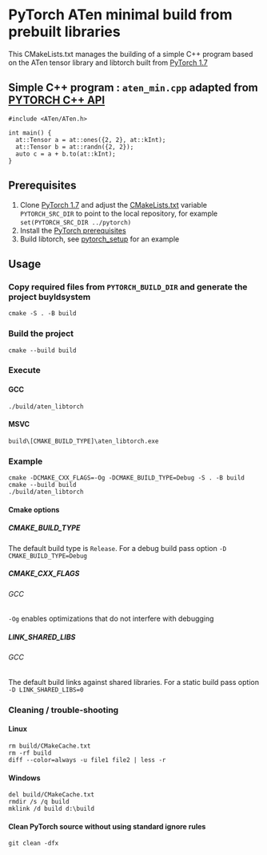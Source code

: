 # PyTorch ATen minimal build from prebuilt libraries
This CMakeLists.txt manages the building of a simple C++ program based on the ATen tensor library and libtorch built from [PyTorch 1.7](https://github.com/pytorch/pytorch/tree/v1.7.0)
## Simple C++ program : `aten_min.cpp` adapted from [PYTORCH C++ API](https://pytorch.org/cppdocs/)
    #include <ATen/ATen.h>

    int main() {
      at::Tensor a = at::ones({2, 2}, at::kInt);
      at::Tensor b = at::randn({2, 2});
      auto c = a + b.to(at::kInt);
    }
## Prerequisites
1. Clone [PyTorch 1.7](https://github.com/pytorch/pytorch/tree/v1.7.0) and adjust the [CMakeLists.txt](CMakeLists.txt) variable `PYTORCH_SRC_DIR` to point to the local repository, for example `set(PYTORCH_SRC_DIR ../pytorch)`
2. Install the [PyTorch prerequisites](https://github.com/pytorch/pytorch/tree/1.6#from-source)
3. Build libtorch, see [pytorch_setup](https://github.com/shanemcandrewai/pytorch_setup) for an example
## Usage
### Copy required files from `PYTORCH_BUILD_DIR` and generate the project buyldsystem
    cmake -S . -B build
### Build the project
    cmake --build build
### Execute
#### GCC
    ./build/aten_libtorch
#### MSVC
    build\[CMAKE_BUILD_TYPE]\aten_libtorch.exe
### Example
    cmake -DCMAKE_CXX_FLAGS=-Og -DCMAKE_BUILD_TYPE=Debug -S . -B build
    cmake --build build
    ./build/aten_libtorch
#### Cmake options
##### CMAKE_BUILD_TYPE 
The default build type is `Release`. For a debug build pass option `-D CMAKE_BUILD_TYPE=Debug`
##### CMAKE_CXX_FLAGS
###### GCC
`-Og` enables optimizations that do not interfere with debugging
##### LINK_SHARED_LIBS 
###### GCC
The default build links against shared libraries. For a static build pass option `-D LINK_SHARED_LIBS=0`
### Cleaning / trouble-shooting
#### Linux
    rm build/CMakeCache.txt
    rm -rf build
    diff --color=always -u file1 file2 | less -r
#### Windows
    del build/CMakeCache.txt
    rmdir /s /q build
    mklink /d build d:\build
#### Clean PyTorch source without using standard ignore rules
    git clean -dfx
